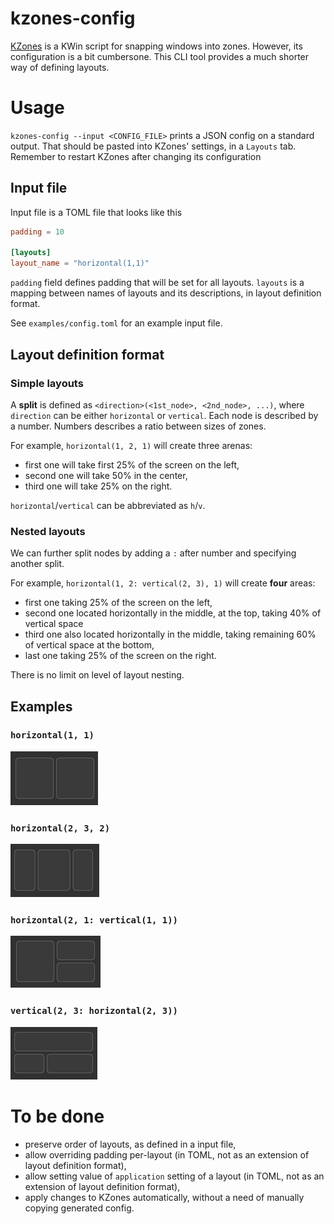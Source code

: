 # kzones-config

[KZones](https://github.com/gerritdevriese/kzones) is a KWin script for snapping windows into zones. However, its configuration is a bit cumbersone. This CLI tool provides a much shorter way of defining layouts.


# Usage

`kzones-config --input <CONFIG_FILE>` prints a JSON config on a standard output. That should be pasted into KZones' settings, in a `Layouts` tab. Remember to restart KZones after changing its configuration

## Input file

Input file is a TOML file that looks like this
```toml
padding = 10

[layouts]
layout_name = "horizontal(1,1)"
```

`padding` field defines padding that will be set for all layouts. `layouts` is a mapping between names of layouts and its descriptions, in layout definition format.

See `examples/config.toml` for an example input file.

## Layout definition format

### Simple layouts

A __split__ is defined as `<direction>(<1st_node>, <2nd_node>, ...)`, where `direction` can be either `horizontal` or `vertical`. Each node is described by a number. Numbers describes a ratio between sizes of zones. 

For example, `horizontal(1, 2, 1)` will create three arenas:
* first one will take first 25% of the screen on the left,
* second one will take 50% in the center,
* third one will take 25% on the right.

`horizontal`/`vertical` can be abbreviated as `h`/`v`.

### Nested layouts

We can further split nodes by adding a `:` after number and specifying another split.

For example, `horizontal(1, 2: vertical(2, 3), 1)` will create __four__ areas:
* first one taking 25% of the screen on the left,
* second one located horizontally in the middle, at the top, taking 40% of vertical space
* third one also located horizontally in the middle, taking remaining 60% of vertical space at the bottom,
* last one taking 25% of the screen on the right.

There is no limit on level of layout nesting.

## Examples

### `horizontal(1, 1)`

![](examples/half.png)

### `horizontal(2, 3, 2)`

![](examples/bigger_smaller.png)

### `horizontal(2, 1: vertical(1, 1))`

![](examples/bigger_two_smaller.png)

### `vertical(2, 3: horizontal(2, 3))`

![](examples/bigger_two_smaller_vertical.png)

# To be done
- preserve order of layouts, as defined in a input file,
- allow overriding padding per-layout (in TOML, not as an extension of layout definition format),
- allow setting value of `application` setting of a layout (in TOML, not as an extension of layout definition format),
- apply changes to KZones automatically, without a need of manually copying generated config.
